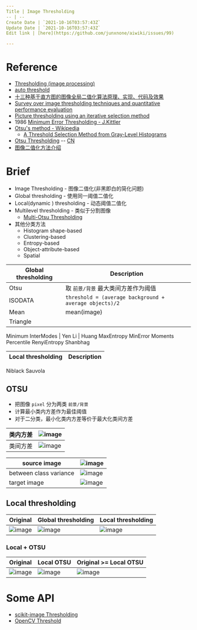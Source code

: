 ```yaml
---
Title | Image Thresholding
-- | --
Create Date | `2021-10-16T03:57:43Z`
Update Date | `2021-10-16T03:57:43Z`
Edit link | [here](https://github.com/junxnone/aiwiki/issues/99)

---
```

# Reference
- [Thresholding (image processing)](https://en.wikipedia.org/wiki/Thresholding_%28image_processing%29)
- [auto threshold](https://imagej.net/Auto_Threshold.html)
- [十三种基于直方图的图像全局二值化算法原理、实现、代码及效果](https://www.cnblogs.com/adas/p/5430793.html)
- [Survey over image thresholding techniques and quantitative performance evaluation](https://fei.edu.br/~psergio/VisaoComputacional/Artigos%20para%20Estudo/Threshold_survey.pdf)
- [Picture thresholding using an iterative selection method]()
- 1986 [Minimum Error Thresholding - J.Kittler]()
- [Otsu's method - Wikipedia](https://en.wikipedia.org/wiki/Otsu%27s_method)
  - [A Threshold Selection Method from Gray-Level Histograms](http://raw.githubusercontent.com/jinglou/p2016-rss-small-target/master/refs/Otsu.pdf)
- [Otsu Thresholding](http://www.labbookpages.co.uk/software/imgProc/otsuThreshold.html)  -- [CN](https://blog.csdn.net/felix86/article/details/38684465)
- [图像二值化方法介绍](https://blog.csdn.net/JJBOOM425/article/details/100645594)

# Brief
- Image Thresholding - 图像二值化(非黑即白的简化问题)
- Global thresholding - 使用同一阈值二值化
- Local(dynamic ) thresholding - 动态阈值二值化
- Multilevel thresholding - 类似于分割图像 
  - [Multi-Otsu Thresholding](https://scikit-image.org/docs/dev/auto_examples/segmentation/plot_multiotsu.html#multi-otsu-thresholding)
- 其他分类方法
  - Histogram shape-based
  - Clustering-based
  - Entropy-based
  - Object-attribute-based
  - Spatial 



Global thresholding | Description
-- | --
Otsu | 取 `前景/背景` 最大类间方差作为阈值
ISODATA | `threshold = (average background + average objects)/2`
Mean | mean(image)
Triangle | 
Minimum
InterModes |
Yen
Li |
Huang
MaxEntropy
MinError
Moments
Percentile
RenyiEntropy
Shanbhag


Local thresholding | Description
-- | --
Niblack
Sauvola


## OTSU
- 把图像 `pixel` 分为两类 `前景/背景` 
- 计算最小类内方差作为最佳阈值
- 对于二分类，最小化类内方差等价于最大化类间方差

类内方差 | ![image](https://user-images.githubusercontent.com/2216970/98883101-c1e4f980-24c8-11eb-9d74-38e650eb26ef.png)
-- | --
类间方差 | ![image](https://user-images.githubusercontent.com/2216970/98883197-12f4ed80-24c9-11eb-9ca5-80dce36f26e2.png)

source image | ![image](https://user-images.githubusercontent.com/2216970/98887448-f9f03a80-24d0-11eb-95d4-8cea6193ca58.png)
-- | -- 
between class variance | ![image](https://user-images.githubusercontent.com/2216970/98888545-23aa6100-24d3-11eb-868b-47c3ab1c699c.png)
target image | ![image](https://user-images.githubusercontent.com/2216970/98887525-18563600-24d1-11eb-9ef4-3bdf23da47a0.png)

## Local thresholding

Original  | Global thresholding | Local thresholding
-- | -- | --
![image](https://user-images.githubusercontent.com/2216970/98890370-c9130400-24d6-11eb-94b8-37905e79fd57.png) | ![image](https://user-images.githubusercontent.com/2216970/98890376-cdd7b800-24d6-11eb-98bd-3523e43c2480.png) | ![image](https://user-images.githubusercontent.com/2216970/98890389-d4fec600-24d6-11eb-93ed-2fa8a5941895.png)

### Local + OTSU

Original | Local OTSU | Original >= Local OTSU
-- | -- | --
![image](https://user-images.githubusercontent.com/2216970/98890370-c9130400-24d6-11eb-94b8-37905e79fd57.png) | ![image](https://user-images.githubusercontent.com/2216970/98891165-979b3800-24d8-11eb-9237-e862bff5eb5d.png) | ![image](https://user-images.githubusercontent.com/2216970/98891176-9cf88280-24d8-11eb-801a-df7eafab295f.png)

# Some API

- [scikit-image Thresholding](https://github.com/junxnone/examples/issues/224)
- [OpenCV Threshold](https://github.com/junxnone/examples/issues/61)

